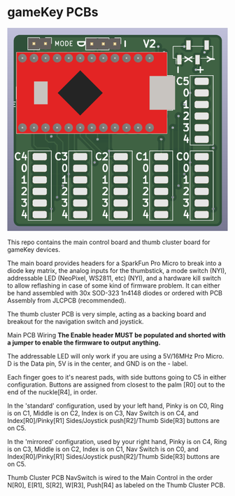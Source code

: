 # gameKey PCBs #
![gameKey PCBs](/docs/MainControlPCB.png)

This repo contains the main control board and thumb cluster board for gameKey devices.

The main board provides headers for a SparkFun Pro Micro to break into a diode key matrix, the analog inputs for the thumbstick, a mode switch (NYI), addressable LED (NeoPixel, WS2811, etc) (NYI), and a hardware kill switch to allow reflashing in case of some kind of firmware problem. It can either be hand assembled with 30x SOD-323 1n4148 diodes or ordered with PCB Assembly from JLCPCB (recommended).

The thumb cluster PCB is very simple, acting as a backing board and breakout for the navigation switch and joystick.

Main PCB Wiring
**The Enable header MUST be populated and shorted with a jumper to enable the firmware to output anything.**

The addressable LED will only work if you are using a 5V/16MHz Pro Micro. D is the Data pin, 5V is in the center, and GND is on the - label.

Each finger goes to it's nearest pads, with side buttons going to C5 in either configuration. Buttons are assigned from closest to the palm [R0] out to the end of the nuckle[R4], in order.

In the 'standard' configuration, used by your left hand, Pinky is on C0, Ring is on C1, Middle is on C2, Index is on C3, Nav Switch is on C4, and Index[R0]/Pinky[R1] Sides/Joystick push[R2]/Thumb Side[R3] buttons are on C5.

In the 'mirrored' configuration, used by your right hand, Pinky is on C4, Ring is on C3, Middle is on C2, Index is on C1, Nav Switch is on C0, and Index[R0]/Pinky[R1] Sides/Joystick push[R2]/Thumb Side[R3] buttons are on C5.

Thumb Cluster PCB
NavSwitch is wired to the Main Control in the order N[R0], E[R1], S[R2], W[R3], Push[R4] as labeled on the Thumb Cluster PCB.
